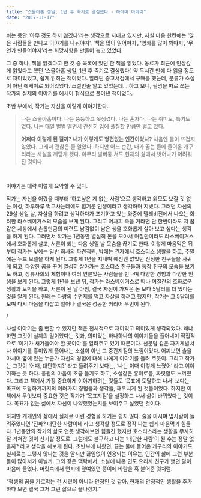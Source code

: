 ```yaml
---
title: "스물아홉 생일, 1년 후 죽기로 결심했다 - 하야마 아마리"
date: "2017-11-17"
---
```


쉬는 동안 ‘아무 것도 하지 않겠다’라는 생각으로 지내고 있지만, 사실 마음 한켠에는 ‘많은 사람들을 만나고 이야기를 나눠야지’, ‘책을 많이 읽어야지’, ‘영화를 많이 봐야지’, ‘무언가 만들어야지’라는 희망사항을 만들어 놓고 있었다.

그 중 하나, 책을 읽겠다고 한 것 중 목록에 있던 한 책을 읽었다. 동료가 최근에 인상깊게 읽었다고 했던 ‘스물아홉 생일, 1년 후 죽기로 결심했다’. 약 두시간 만에 다 읽을 정도로 재미있었고, 쉽게 읽히는 책이었다. 알라딘 중고서점에서 구매를 했는데, 분류가 소설이 아닌 에세이로 되어있었다. 소설인줄 알고 있었는데... 하고 보니, 필명을 따로 쓰는 작가의 실제의 이야기를 에세이 형식으로 풀어낸 책이었다.

초반 부에서, 작가는 자신을 이렇게 이야기한다.

> 나는 스물아홉이다. 나는 뚱뚱하고 못생겼다. 나는 혼자다. 나는 취미도, 특기도 없다. 나는 매일 벌벌 떨면서 간신히 입에 풀칠할 만큼만 벌고 있다.
> 
> **어쩌다 이렇게 된 걸까?** **내가 이렇게도 형편없는 인간이었나?** 처음엔 물이 뜨겁지 않았다. 그래서 괜찮은 줄 알았다. 하지만 어느 순간, 내가 끓는 물에 들어온 개구리라는 사실을 깨닫게 됐다. 아무리 발버둥 쳐도 현재의 삶에서 벗어나기 어려워진 것이다.

 

이야기는 대략 이렇게 요약할 수 있다.

작가는 자신을 어렸을 때부터 ‘하고싶은 게 없는 사람’으로 생각하고 외모도 보잘 것 없는 여성, 하루하루 먹고사는데에도 힘겨운 인생이라고 생각하며 지냈다. 그러던 자신의 29살 생일 날, 자살을 하려고 생각하다가 포기하고 있는 와중에 텔레비전에서 나오는 화려한 라스베이거스의 모습을 보게 된다. 그리고 어차피 죽을 거라면 단 한번이라도 저 꿈같은 세상에서 손톱만큼의 미련도 남김없이 남은 생을 호화롭게 살아 보고 싶다는 생각을 하게 된다. 그러면서 작가는 1년동안 열심히 돈을 모아서 며칠만이라도 라스베이거스에서 호화롭게 살고, 서른이 되는 다음 생일 날 목숨을 끊기로 한다. 이렇게 마음먹은 뒤부터 작가는 낮에는 일반 회사의 파견직원, 밤에는 긴자에서 호스티스 생활을 하고, 주말에는 누드 모델을 하게 된다. 그렇게 1년을 지내며 예전엔 없었던 진정한 친구들을 사귀게 되고, 다양한 꿈을 꾸며 열심히 살아가는 호스티스 친구들과 동창 친구의 모습을 보기도 하고, 상류사회의 체험이나 여러 연륜있는 사람들을 만나며 다양한 경험과 다양한 인생을 보게 된다. 그렇게 1년을 보낸 뒤, 작가는 라스베이거스로 떠나 며칠간의 호화로운 생활과 도박을 하고, 서른이 된 날 아침, 결국 자신이 가져온 돈 보다 5달러를 더 땄다는 것을 알게 된다. 원래는 다량의 수면제를 먹고 자살을 하려고 했지만, 작가는 그 5달러를 보며 다시 마음을 다잡고 일어나 결국은 성공한 커리어 우먼이 된다.

/

사실 이야기는 좀 뻔할 수 있지만 책은 전체적으로 재미있고 의미있게 생각되었다. 왜냐하면 그것이 실제의 일이었다는 것과, 의미있는 하나하나의 이야기들을 풀어내며 직접적으로 ‘여기가 새겨들어야 할 곳이야’를 알려주고 있기 때문이다. 선문답 같은 자기계발서나 이야기를 흥미있게 풀어내는 소설이 아닌 그 중간지점의 느낌이었다. 어찌보면 술을 마시며 옆에 있는 누군가 자신의 경험에 대해 나에게 이야기를 들려 주듯이. 그리고 작가는 그것이 ‘어때, 대단하지?’ 라고 들려주기 보다는, ‘나는 이때 이렇게 느꼈어’ 라고 이야기하는 듯 하다. 응원의 마음이 조금 들기도 하고, 소설같은 흥미로움, 짜릿함도 느껴졌다. 그리고 책에서 가장 중요하게 이야기하려는 것들도 ‘목표에 도달하고 나서’ 보다는 목표에 도달하기까지의 여러가지 경험들과 생각들, 깨우치게 된 것들이었다. 하지만 이 책에서 무엇보다 중요한 것은 작가가 ‘목표지점’을 설정하고 나서 삶이 바뀌었다는 것이다. 목표가 없는 삶에서 자신이 나약했었는지를 보여주고 싶었던 것이다.

하지만 개개인의 삶에서 실제로 이런 경험을 하기는 쉽지 않다. 술을 마시며 옆사람이 들려주었다면 ‘진짜? 대단한 사람이네’라고 생각할 정도로 정작 나는 쉽게 마음먹기 힘들다. 1년동안의 작가의 삶도 언뜻 생각해보면 힘들긴 했지만 호스티스라는 생활을 무사히 잘 거쳐간 것이 신기할 정도로. 그럼에도 불구하고 나는 ‘대단한 사람’이 될 수는 정말 없을까? 라고 생각을 해보게 된다. 초반부에 나왔던, 끓는 물에 들어온 개구리의 이야기도 실제로는 그렇지 않다는 것을 알지만 끊임없이 인용되는 이유는, 인간의 삶에 그런 부분들이 많아서가 아닐까. 그와 같은 맥락에서, 소설에 나온 인도 요리사 친구가 했던 말이 마음에 들었다. 머릿속에서 먼지에 덮여있던 종이에 바람을 훅 불어준 것처럼.

“평생의 꿈을 가로막는 건 시련이 아니라 안정인 것 같아. 현재의 안정적인 생활을 추가하다 보면 결국 그저 그런 삶으로 끝나겠지.”
